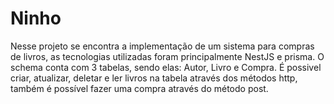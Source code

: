 # Ninho
Nesse projeto se encontra a implementação de um sistema para compras de livros, as tecnologias utilizadas foram principalmente NestJS e prisma. O schema conta com 3 tabelas, sendo elas: Autor, Livro e Compra. É possivel criar, atualizar, deletar e ler livros na tabela através dos métodos http, também é possível fazer uma compra através do método post.
